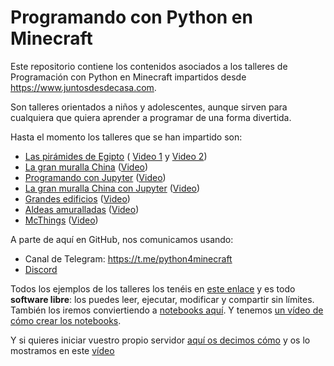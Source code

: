# Programando con Python en Minecraft

Este repositorio contiene los contenidos asociados a los talleres de 
Programación con Python en Minecraft impartidos desde https://www.juntosdesdecasa.com.

Son talleres orientados a niños y adolescentes, aunque sirven para 
cualquiera que quiera aprender a programar de una forma divertida.

Hasta el momento los talleres que se han impartido son:

* [Las pirámides de Egipto](https://www.juntosdesdecasa.com/index.php/project/minecraft-y-python/) (
[Video 1](https://youtu.be/wy5cJ5-rEpw) y [Video 2](https://www.youtube.com/watch?v=oX9uEeps_So))
* [La gran muralla China](https://www.juntosdesdecasa.com/index.php/project/tus-primeros-pasos-en-minecraft-usando-la-magia-de-python/) ([Video](https://www.youtube.com/watch?v=RMp08BWR50k))
* [Programando con Jupyter](https://www.juntosdesdecasa.com/index.php/project/taller-4-de-minecraft-aprender-a-programar-python-con-jupyter-para-ninos-a-traves-del-minecraft/) ([Video](https://www.youtube.com/watch?v=r9jryiLrJ98))
* [La gran muralla China con Jupyter](https://www.juntosdesdecasa.com/index.php/project/taller-5-de-minecraft/) ([Video](https://www.youtube.com/watch?v=drBpkKXo15E))
* [Grandes edificios](https://www.juntosdesdecasa.com/index.php/project/taller-6-de-minecraft/) ([Video](https://www.youtube.com/watch?v=35PqoDFJZKU
))
* [Aldeas amuralladas](https://www.juntosdesdecasa.com/index.php/project/taller-7-de-minecraft/) ([Video](https://www.youtube.com/watch?v=8pMxZIATKQY))
* [McThings](https://www.juntosdesdecasa.com/index.php/project/taller-8-de-minecraft/) ([Video](https://www.youtube.com/watch?v=zBSjLjot-s0))



A parte de aquí en GitHub, nos comunicamos usando:

* Canal de Telegram:  https://t.me/python4minecraft 
* [Discord](https://discordapp.com/channels/688805278220943399/688805278824530019)

Todos los ejemplos de los talleres los tenéis en [este enlace](src) y es todo **software libre**: los puedes leer, ejecutar, modificar y compartir sin límites. También los iremos conviertiendo a [notebooks aquí](server/data/python). Y tenemos [un vídeo de cómo crear los notebooks](https://www.youtube.com/watch?v=MFL66ParQuk).

Y si quieres iniciar vuestro propio servidor [aquí os decimos cómo](server) y os lo mostramos en este [vídeo](https://youtu.be/9SObPseXokM)
